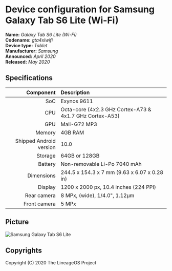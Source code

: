 Device configuration for Samsung Galaxy Tab S6 Lite (Wi-Fi)
==============

**Name:** _Galaxy Tab S6 Lite (Wi-Fi)_  
**Codename:** _gta4xlwifi_  
**Device type:** _Tablet_  
**Manufacturer:** _Samsung_  
**Announced:** _April 2020_  
**Released:** _May 2020_  

## Specifications

| Component    | Description                                   |
| -----------: | :------------------------------------------------------ |
| SoC          | Exynos 9611                                             |
| CPU          | Octa-core (4x2.3 GHz Cortex-A73 & 4x1.7 GHz Cortex-A53) |
| GPU          | Mali-G72 MP3                                            |
| Memory       | 4GB RAM                                                 |
| Shipped Android version | 10.0                                         |
| Storage      | 64GB or 128GB                                           |
| Battery      | Non-removable Li-Po 7040 mAh                            |
| Dimensions   | 244.5 x 154.3 x 7 mm (9.63 x 6.07 x 0.28 in)            |
| Display      | 1200 x 2000 px, 10.4 inches (224 PPI)                   |
| Rear camera  | 8 MPx, (wide), 1/4.0", 1.12µm                           |
| Front camera | 5 MPx                                                   |

## Picture

![Samsung Galaxy Tab S6 Lite](https://raw.githubusercontent.com/AltairROM-Devices/devices/master/images/gta4xlwifi.jpg "Samsung Galaxy Tab S6 Lite")

## Copyrights

Copyright (C) 2020 The LineageOS Project  
